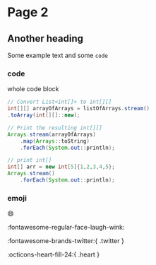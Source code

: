 # Page 2

## Another heading

Some example text and some `code`

### code

whole code block
```java title="Arrays" linenums="1" hl_lines="2 3"
// Convert List<int[]> to int[][]
int[][] arrayOfArrays = listOfArrays.stream()
.toArray(int[][]::new);

// Print the resulting int[][]
Arrays.stream(arrayOfArrays)
    .map(Arrays::toString)
    .forEach(System.out::println);

// print int[]
int[] arr = new int[5]{1,2,3,4,5};
Arrays.stream()
	.forEach(System.out::println);
```

### emoji

:smile:

:fontawesome-regular-face-laugh-wink:

:fontawesome-brands-twitter:{ .twitter }

:octicons-heart-fill-24:{ .heart }